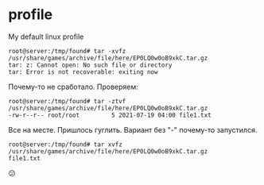 # profile

My default linux profile


```
root@server:/tmp/found# tar -xvfz /usr/share/games/archive/file/here/EP0LQ0w0oB9xkC.tar.gz
tar: z: Cannot open: No such file or directory
tar: Error is not recoverable: exiting now
```
Почему-то не сработало. Проверяем:
```
root@server:/tmp/found# tar -ztvf /usr/share/games/archive/file/here/EP0LQ0w0oB9xkC.tar.gz
-rw-r--r-- root/root         5 2021-07-19 04:00 file1.txt
```
Все на месте. Пришлось гуглить. Вариант без "-" почему-то запустился. 
```
root@server:/tmp/found# tar xvfz /usr/share/games/archive/file/here/EP0LQ0w0oB9xkC.tar.gz
file1.txt
```
:confused:
